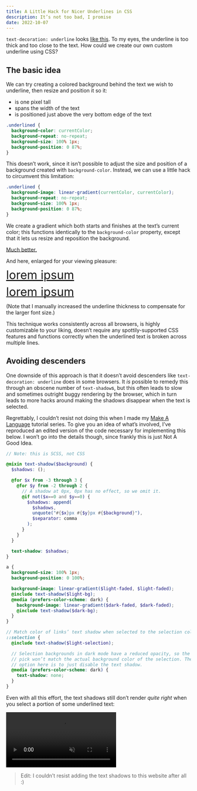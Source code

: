 ```yaml
---
title: A Little Hack for Nicer Underlines in CSS
description: It’s not too bad, I promise
date: 2022-10-07
---
```


`text-decoration: underline` looks <span style="text-decoration: underline">like this</span>.
To my eyes, the underline is too thick
and too close to the text.
How could we create our own custom underline using CSS?

## The basic idea

We can try creating a colored background
behind the text we wish to underline,
then resize and position it so it:

- is one pixel tall
- spans the width of the text
- is positioned just above the very bottom edge of the text

```css
.underlined {
  background-color: currentColor;
  background-repeat: no-repeat;
  background-size: 100% 1px;
  background-position: 0 87%;
}
```

This doesn’t work, since it isn’t possible
to adjust the size and position
of a background created with `background-color`.
Instead, we can use a little hack
to circumvent this limitation:

```css
.underlined {
  background-image: linear-gradient(currentColor, currentColor);
  background-repeat: no-repeat;
  background-size: 100% 1px;
  background-position: 0 87%;
}
```

We create a gradient which both starts and finishes
at the text’s current color;
this functions identically to the `background-color` property,
except that it lets us resize and reposition the background.

<span style="background-image: linear-gradient(currentColor, currentColor); background-size: 100% 1px; background-repeat: no-repeat; background-position: 0 87%">Much better.</span>

And here, enlarged for your viewing pleasure:

<span style="font-size: 2rem; line-height: 1; text-decoration: underline">lorem ipsum</span>

<span style="font-size: 2rem; line-height: 1; background-image: linear-gradient(currentColor, currentColor); background-size: 100% 2px; background-repeat: no-repeat; background-position: 0 87%">lorem ipsum</span>

(Note that I manually increased the underline thickness
to compensate for the larger font size.)

This technique works consistently across all browsers,
is highly customizable to your liking,
doesn’t require any spottily-supported CSS features
and functions correctly when the underlined text
is broken across multiple lines.

## Avoiding descenders

One downside of this approach
is that it doesn’t avoid descenders
like `text-decoration: underline` does in some browsers.
It _is_ possible to remedy this
through an obscene number of `text-shadow`s,
but this often leads to slow and sometimes outright buggy
rendering by the browser,
which in turn leads to more hacks around making
the shadows disappear when the text is selected.

Regrettably, I couldn’t resist not doing this
when I made my
[Make A Language](https://arzg.github.io/lang) tutorial series.
To give you an idea of what’s involved,
I’ve reproduced an edited version of the code
necessary for implementing this below.
I won’t go into the details though,
since frankly this is just Not A Good Idea.

```scss
// Note: this is SCSS, not CSS

@mixin text-shadow($background) {
  $shadows: ();

  @for $x from -3 through 3 {
    @for $y from -2 through 2 {
      // A shadow at 0px, 0px has no effect, so we omit it.
      @if not($x==0 and $y==0) {
        $shadows: append(
          $shadows,
          unquote("#{$x}px #{$y}px #{$background}"),
          $separator: comma
        );
      }
    }
  }

  text-shadow: $shadows;
}

a {
  background-size: 100% 1px;
  background-position: 0 100%;

  background-image: linear-gradient($light-faded, $light-faded);
  @include text-shadow($light-bg);
  @media (prefers-color-scheme: dark) {
    background-image: linear-gradient($dark-faded, $dark-faded);
    @include text-shadow($dark-bg);
  }
}

// Match color of links’ text shadow when selected to the selection color.
::selection {
  @include text-shadow($light-selection);

  // Selection backgrounds in dark mode have a reduced opacity, so the color we
  // pick won’t match the actual background color of the selection. The best
  // option here is to just disable the text shadow.
  @media (prefers-color-scheme: dark) {
    text-shadow: none;
  }
}
```

Even with all this effort,
the text shadows still don’t render _quite right_
when you select a portion of some underlined text:

<video autoplay muted loop playsinline src="/text-shadows.mp4">
</video>

> Edit: I couldn’t resist adding the text shadows to this website
> after all :)
